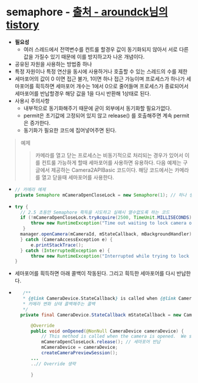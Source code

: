 semaphore - [출처 - aroundck님의 tistory](https://aroundck.tistory.com/5873)
===
* **필요성**
  * 여러 스레드에서 전역변수를 컨트룰 할경우 값이 동기화되지 않아서 서로 다른 값을 가질수 있기 때문에 이를 방지하고자 나온 개념이다.
* 공유된 자원을 사용하는 방법중 하나
* 특정 자원이나 특정 연산을 동시에 사용하거나 호출할 수 있는 스레드의 수를 제한
* 세마포어의 값이 0 이면 접근 불가, 1이면 하나 접근 가능이며 프로세스가 하나가 세마포어를 흭득하면 세마포어 개수는 1에서 0으로 줄어들며 프로세스가 종료되어서 세마포어를 반납할경우 해당 값을 1을 다시 반환해 1상태로 된다.
* 사용시 주의사항
  * 내부적으로 동기화해주기 때문에 굳이 외부에서 동기화할 필요가없다.
  * permit은 초기값에 고정되어 있지 않고 release() 를 호출해주면 계속 permit 은 증가한다.
  * 동기화가 필요한 코드에 집어넣어주면 된다.
  
> 예제
> >카메라를 열고 닫는 프로세스는 비동기적으로 처리되는 경우가 있어서 이를 컨트룰 가능하게 할때 세마포어를 사용하면 유용하다. 다음 예제는 구글에서 제공하는 Camera2APIBasic 코드이다. 해당 코드에서는 카메라를 열고 닫을때 세마포어를 사용한다.
* ```java
  // 카메라 예제
  private Semaphore mCameraOpenCloseLock = new Semaphore(1); // 하나 생성
* ```java
  try {
    // 2.5 초동안 Semaphore 흭득을 시도하고 실패시 열수없도록 하는 코드
    if (!mCameraOpenCloseLock.tryAcquire(2500, TimeUnit.MILLISECONDS)) {
        throw new RuntimeException("Time out waiting to lock camera opening.");
     }
    manager.openCamera(mCameraId, mStateCallback, mBackgroundHandler);
    } catch (CameraAccessException e) {
        e.printStackTrace();
    } catch (InterruptedException e) {
        throw new RuntimeException("Interrupted while trying to lock camera opening.", e);
  }
* 세마포어를 흭득하면 아래 콜백이 작동된다. 그리고 흭득한 세마포어를 다시 반납한다.
* ```java
     /**
     * {@link CameraDevice.StateCallback} is called when {@link CameraDevice} changes its state.
     * 카메라 변화 상태 콜백해주는 콜백
     */
    private final CameraDevice.StateCallback mStateCallback = new CameraDevice.StateCallback() {

        @Override
        public void onOpened(@NonNull CameraDevice cameraDevice) {
            // This method is called when the camera is opened.  We start camera preview here.
            mCameraOpenCloseLock.release(); // 세마포어 반납
            mCameraDevice = cameraDevice;
            createCameraPreviewSession();
        ...
        ..// Override 생략
        
        }
       
